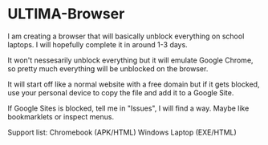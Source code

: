 # ULTIMA-Browser
I am creating a browser that will basically unblock everything on school laptops. I will hopefully complete it in around 1-3 days.

It won't nessesarily unblock everything but it will emulate Google Chrome, so pretty much everything will be unblocked on the browser. 

It will start off like a normal website with a free domain but if it gets blocked, use your personal device to copy the file and add it to a Google Site.

If Google Sites is blocked, tell me in "Issues", I will find a way. Maybe like bookmarklets or inspect menus.

Support list:
Chromebook (APK/HTML)
Windows Laptop (EXE/HTML)
